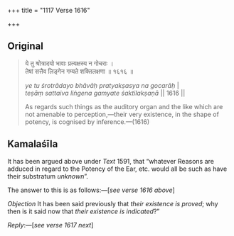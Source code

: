 +++
title = "1117 Verse 1616"

+++
## Original 
>
> ये तु श्रोत्रादयो भावाः प्रत्यक्षस्य न गोचराः ।  
> तेषां सत्तैव लिङ्गेन गम्यते शक्तिलक्षणा ॥ १६१६ ॥ 
>
> *ye tu śrotrādayo bhāvāḥ pratyakṣasya na gocarāḥ* \|  
> *teṣāṃ sattaiva liṅgena gamyate śaktilakṣaṇā* \|\| 1616 \|\| 
>
> As regards such things as the auditory organ and the like which are not amenable to perception,—their very existence, in the shape of potency, is cognised by inference.—(1616)



## Kamalaśīla

It has been argued above under *Text* 1591, that “whatever Reasons are adduced in regard to the Potency of the Ear, etc. would all be such as have their substratum *unknown*”.

The answer to this is as follows:—[*see verse 1616 above*]

*Objection* It has been said previously that *their existence is proved*; why then is it said now that *their existence is indicated*?”

*Reply*:—[*see verse 1617 next*]


